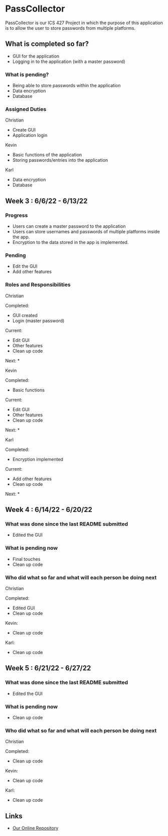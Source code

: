 # PassCollector

PassCollector is our ICS 427 Project in which the purpose of this application is to allow the user to store passwords from multiple platforms.

## What is completed so far?
* GUI for the application
* Logging in to the application (with a master password)

### What is pending?
* Being able to store passwords within the application
* Data encryption
* Database 

### Assigned Duties
Christian
* Create GUI
* Application login

Kevin
* Basic functions of the application
* Storing passwords/entries into the application

Karl
* Data encryption
* Database


## Week 3 : 6/6/22 - 6/13/22

### Progress
* Users can create a master password to the application
* Users can store usernames and passwords of multiple platforms inside the app.
* Encryption to the data stored in the app is implemented.

### Pending
* Edit the GUI
* Add other features

### Roles and Responsibilities
Christian

Completed:
* GUI created
* Login (master password)

Current:
* Edit GUI
* Other features
* Clean up code

Next: *

Kevin

Completed:
* Basic functions

Current:
* Edit GUI
* Other features
* Clean up code

Next: *

Karl

Completed:
* Encryption implemented

Current: 
* Add other features
* Clean up code

Next: *


## Week 4 : 6/14/22 - 6/20/22

### What was done since the last README submitted
* Edited the GUI

### What is pending now
* Final touches
* Clean up code

### Who did what so far and what will each person be doing next
Christian

Completed: 
* Edited GUI
* Clean up code

Kevin:
* Clean up code

Karl:
* Clean up code


## Week 5 : 6/21/22 - 6/27/22

### What was done since the last README submitted
* Edited the GUI

### What is pending now
* Clean up code

### Who did what so far and what will each person be doing next
Christian

Completed: 
* Clean up code

Kevin:
* Clean up code

Karl:
* Clean up code

## Links
* [Our Online Repository](https://github.com/Ternary-Crew/PassCollector)
